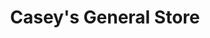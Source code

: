 ---
title: "Casey's General Store"
url: /springdale/caseys-general-store-east-henri-de-tonti-boulevard/
shop: convenience
---